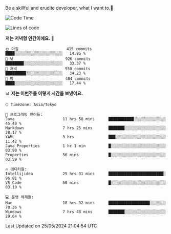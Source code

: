 Be a skillful and erudite developer, what I want to.👶

<!--START_SECTION:waka-->
![Code Time](http://img.shields.io/badge/Code%20Time-839%20hrs%2026%20mins-blue)

![Lines of code](https://img.shields.io/badge/%EC%A0%80%EB%8A%94%20%EC%97%AC%ED%83%9C%EA%B9%8C%EC%A7%80%20-2.1%20million%20%EC%A4%84%EC%9D%98%20%EC%BD%94%EB%93%9C%EB%A5%BC%20%EC%9E%91%EC%84%B1%ED%96%88%EC%96%B4%EC%9A%94.-blue)

**저는 저녁형 인간이에요. 🦉** 

```text
🌞 아침                     415 commits         ████░░░░░░░░░░░░░░░░░░░░░   14.95 % 
🌆 낮　                     926 commits         ████████░░░░░░░░░░░░░░░░░   33.37 % 
🌃 저녁                     950 commits         █████████░░░░░░░░░░░░░░░░   34.23 % 
🌙 밤　                     484 commits         ████░░░░░░░░░░░░░░░░░░░░░   17.44 % 
```


📊 **저는 이번주를 이렇게 시간을 보냈어요.** 

```text
🕑︎ Timezone: Asia/Tokyo

💬 프로그래밍 언어들: 
Java                     11 hrs 58 mins      ███████████░░░░░░░░░░░░░░   45.40 % 
Markdown                 7 hrs 25 mins       ███████░░░░░░░░░░░░░░░░░░   28.17 % 
YAML                     3 hrs               ███░░░░░░░░░░░░░░░░░░░░░░   11.42 % 
Java Properties          1 hr 1 min          █░░░░░░░░░░░░░░░░░░░░░░░░   03.90 % 
Properties               56 mins             █░░░░░░░░░░░░░░░░░░░░░░░░   03.59 % 

🔥 에디터들: 
Intellijidea             25 hrs 31 mins      ████████████████████████░   96.81 % 
VS Code                  50 mins             █░░░░░░░░░░░░░░░░░░░░░░░░   03.19 % 

💻 운영 체제들: 
Mac                      18 hrs 32 mins      ██████████████████░░░░░░░   70.36 % 
Windows                  7 hrs 48 mins       ███████░░░░░░░░░░░░░░░░░░   29.64 % 
```


 Last Updated on 25/05/2024 21:04:54 UTC
<!--END_SECTION:waka-->
